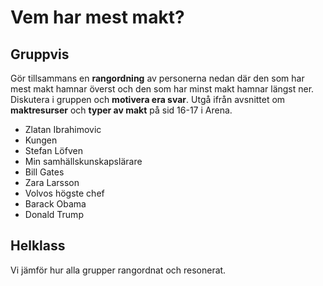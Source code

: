 # Vem har mest makt?

## Gruppvis

Gör tillsammans en **rangordning** av personerna nedan där den som har mest makt hamnar överst och den som har minst makt hamnar längst ner. Diskutera i gruppen och **motivera era svar**. Utgå ifrån avsnittet om **maktresurser** och **typer av makt** på sid 16-17 i Arena.

- Zlatan Ibrahimovic
- Kungen
- Stefan Löfven
- Min samhällskunskapslärare
- Bill Gates
- Zara Larsson
- Volvos högste chef
- Barack Obama
- Donald Trump

## Helklass

Vi jämför hur alla grupper rangordnat och resonerat. 

